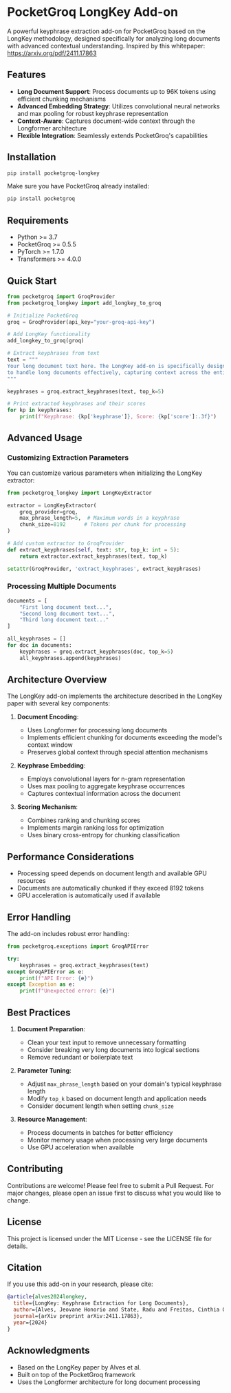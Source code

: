 # PocketGroq LongKey Add-on

A powerful keyphrase extraction add-on for PocketGroq based on the LongKey methodology, designed specifically for analyzing long documents with advanced contextual understanding.  Inspired by this whitepaper:  https://arxiv.org/pdf/2411.17863

## Features

- **Long Document Support**: Process documents up to 96K tokens using efficient chunking mechanisms
- **Advanced Embedding Strategy**: Utilizes convolutional neural networks and max pooling for robust keyphrase representation
- **Context-Aware**: Captures document-wide context through the Longformer architecture
- **Flexible Integration**: Seamlessly extends PocketGroq's capabilities

## Installation

```bash
pip install pocketgroq-longkey
```

Make sure you have PocketGroq already installed:
```bash
pip install pocketgroq
```

## Requirements

- Python >= 3.7
- PocketGroq >= 0.5.5
- PyTorch >= 1.7.0
- Transformers >= 4.0.0

## Quick Start

```python
from pocketgroq import GroqProvider
from pocketgroq_longkey import add_longkey_to_groq

# Initialize PocketGroq
groq = GroqProvider(api_key="your-groq-api-key")

# Add LongKey functionality
add_longkey_to_groq(groq)

# Extract keyphrases from text
text = """
Your long document text here. The LongKey add-on is specifically designed
to handle long documents effectively, capturing context across the entire text.
"""

keyphrases = groq.extract_keyphrases(text, top_k=5)

# Print extracted keyphrases and their scores
for kp in keyphrases:
    print(f"Keyphrase: {kp['keyphrase']}, Score: {kp['score']:.3f}")
```

## Advanced Usage

### Customizing Extraction Parameters

You can customize various parameters when initializing the LongKey extractor:

```python
from pocketgroq_longkey import LongKeyExtractor

extractor = LongKeyExtractor(
    groq_provider=groq,
    max_phrase_length=5,  # Maximum words in a keyphrase
    chunk_size=8192      # Tokens per chunk for processing
)

# Add custom extractor to GroqProvider
def extract_keyphrases(self, text: str, top_k: int = 5):
    return extractor.extract_keyphrases(text, top_k)

setattr(GroqProvider, 'extract_keyphrases', extract_keyphrases)
```

### Processing Multiple Documents

```python
documents = [
    "First long document text...",
    "Second long document text...",
    "Third long document text..."
]

all_keyphrases = []
for doc in documents:
    keyphrases = groq.extract_keyphrases(doc, top_k=5)
    all_keyphrases.append(keyphrases)
```

## Architecture Overview

The LongKey add-on implements the architecture described in the LongKey paper with several key components:

1. **Document Encoding**:
   - Uses Longformer for processing long documents
   - Implements efficient chunking for documents exceeding the model's context window
   - Preserves global context through special attention mechanisms

2. **Keyphrase Embedding**:
   - Employs convolutional layers for n-gram representation
   - Uses max pooling to aggregate keyphrase occurrences
   - Captures contextual information across the document

3. **Scoring Mechanism**:
   - Combines ranking and chunking scores
   - Implements margin ranking loss for optimization
   - Uses binary cross-entropy for chunking classification

## Performance Considerations

- Processing speed depends on document length and available GPU resources
- Documents are automatically chunked if they exceed 8192 tokens
- GPU acceleration is automatically used if available

## Error Handling

The add-on includes robust error handling:

```python
from pocketgroq.exceptions import GroqAPIError

try:
    keyphrases = groq.extract_keyphrases(text)
except GroqAPIError as e:
    print(f"API Error: {e}")
except Exception as e:
    print(f"Unexpected error: {e}")
```

## Best Practices

1. **Document Preparation**:
   - Clean your text input to remove unnecessary formatting
   - Consider breaking very long documents into logical sections
   - Remove redundant or boilerplate text

2. **Parameter Tuning**:
   - Adjust `max_phrase_length` based on your domain's typical keyphrase length
   - Modify `top_k` based on document length and application needs
   - Consider document length when setting `chunk_size`

3. **Resource Management**:
   - Process documents in batches for better efficiency
   - Monitor memory usage when processing very large documents
   - Use GPU acceleration when available

## Contributing

Contributions are welcome! Please feel free to submit a Pull Request. For major changes, please open an issue first to discuss what you would like to change.

## License

This project is licensed under the MIT License - see the LICENSE file for details.

## Citation

If you use this add-on in your research, please cite:

```bibtex
@article{alves2024longkey,
  title={LongKey: Keyphrase Extraction for Long Documents},
  author={Alves, Jeovane Honorio and State, Radu and Freitas, Cinthia Obladen de Almendra and Barddal, Jean Paul},
  journal={arXiv preprint arXiv:2411.17863},
  year={2024}
}
```

## Acknowledgments

- Based on the LongKey paper by Alves et al.
- Built on top of the PocketGroq framework
- Uses the Longformer architecture for long document processing